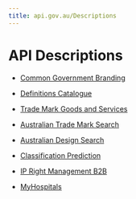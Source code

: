 ```yaml
---
title: api.gov.au/Descriptions
---
```

# API Descriptions 

* [Common Government Branding](https://descriptions.api.gov.au/apigovau/Common%20Government%20Branding.html)

* [Definitions Catalogue](https://descriptions.api.gov.au/apigovau/Definitions%20Catalogue.html)

* [Trade Mark Goods and Services](https://descriptions.api.gov.au/ipaustralia/tmgns/ip-australia-tmgns-api.html)

* [Australian Trade Mark Search](https://descriptions.api.gov.au/ipaustralia/trademark-search/iptms.html)

* [Australian Design Search](https://descriptions.api.gov.au/ipaustralia/design-search/ip-australia-design-search-api.html)

* [Classification Prediction](https://descriptions.api.gov.au/ipaustralia/classification-prediction/ip-australia-classification-prediction-api.html)

* [IP Right Management B2B](https://descriptions.api.gov.au/ipaustralia/ipright-management-b2b/ip-australia-ipright-management-b2b-api.html)

<!-- 
* [ ABS Indicator ](https://descriptions.api.gov.au/abs/indicator.html)

* [](https://descriptions.api.gov.au/abs/DataApi.html)
-->

* [MyHospitals](https://descriptions.api.gov.au//aihw/myhospitals/content.html)